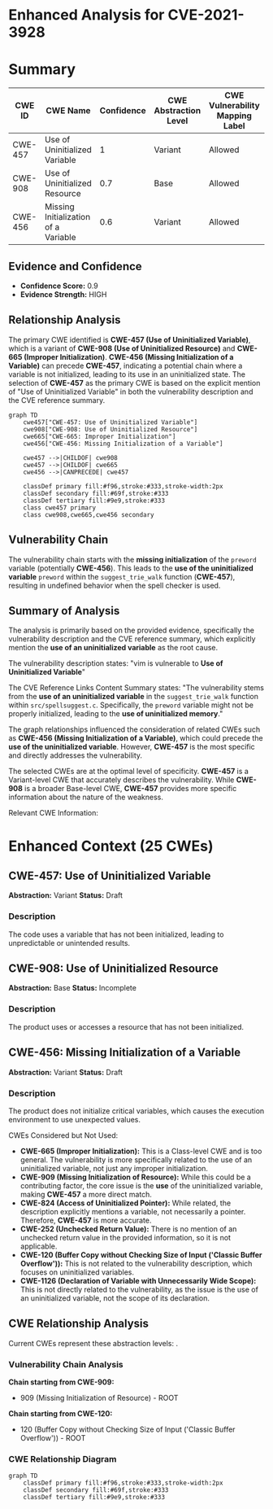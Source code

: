 # Enhanced Analysis for CVE-2021-3928

# Summary
| CWE ID | CWE Name | Confidence | CWE Abstraction Level | CWE Vulnerability Mapping Label | CWE-Vulnerability Mapping Notes |
|---|---|---|---|---|---|
| CWE-457 | Use of Uninitialized Variable | 1 | Variant | Allowed | Primary CWE |
| CWE-908 | Use of Uninitialized Resource | 0.7 | Base | Allowed | Secondary Candidate |
| CWE-456 | Missing Initialization of a Variable | 0.6 | Variant | Allowed | Secondary Candidate |

## Evidence and Confidence

*   **Confidence Score:** 0.9
*   **Evidence Strength:** HIGH

## Relationship Analysis
The primary CWE identified is **CWE-457 (Use of Uninitialized Variable)**, which is a variant of **CWE-908 (Use of Uninitialized Resource)** and **CWE-665 (Improper Initialization)**. **CWE-456 (Missing Initialization of a Variable)** can precede **CWE-457**, indicating a potential chain where a variable is not initialized, leading to its use in an uninitialized state. The selection of **CWE-457** as the primary CWE is based on the explicit mention of "Use of Uninitialized Variable" in both the vulnerability description and the CVE reference summary.

```mermaid
graph TD
    cwe457["CWE-457: Use of Uninitialized Variable"]
    cwe908["CWE-908: Use of Uninitialized Resource"]
    cwe665["CWE-665: Improper Initialization"]
    cwe456["CWE-456: Missing Initialization of a Variable"]

    cwe457 -->|CHILDOF| cwe908
    cwe457 -->|CHILDOF| cwe665
    cwe456 -->|CANPRECEDE| cwe457
    
    classDef primary fill:#f96,stroke:#333,stroke-width:2px
    classDef secondary fill:#69f,stroke:#333
    classDef tertiary fill:#9e9,stroke:#333
    class cwe457 primary
    class cwe908,cwe665,cwe456 secondary
```

## Vulnerability Chain
The vulnerability chain starts with the **missing initialization** of the `preword` variable (potentially **CWE-456**). This leads to the **use of the uninitialized variable** `preword` within the `suggest_trie_walk` function (**CWE-457**), resulting in undefined behavior when the spell checker is used.

## Summary of Analysis
The analysis is primarily based on the provided evidence, specifically the vulnerability description and the CVE reference summary, which explicitly mention the **use of an uninitialized variable** as the root cause.

The vulnerability description states: "vim is vulnerable to **Use of Uninitialized Variable**"

The CVE Reference Links Content Summary states: "The vulnerability stems from the **use of an uninitialized variable** in the `suggest_trie_walk` function within `src/spellsuggest.c`. Specifically, the `preword` variable might not be properly initialized, leading to the **use of uninitialized memory**."

The graph relationships influenced the consideration of related CWEs such as **CWE-456 (Missing Initialization of a Variable)**, which could precede the **use of the uninitialized variable**. However, **CWE-457** is the most specific and directly addresses the vulnerability.

The selected CWEs are at the optimal level of specificity. **CWE-457** is a Variant-level CWE that accurately describes the vulnerability. While **CWE-908** is a broader Base-level CWE, **CWE-457** provides more specific information about the nature of the weakness.

Relevant CWE Information:

# Enhanced Context (25 CWEs)

## CWE-457: Use of Uninitialized Variable
**Abstraction:** Variant
**Status:** Draft

### Description
The code uses a variable that has not been initialized, leading to unpredictable or unintended results.
## CWE-908: Use of Uninitialized Resource
**Abstraction:** Base
**Status:** Incomplete

### Description
The product uses or accesses a resource that has not been initialized.
## CWE-456: Missing Initialization of a Variable
**Abstraction:** Variant
**Status:** Draft

### Description
The product does not initialize critical variables, which causes the execution environment to use unexpected values.

CWEs Considered but Not Used:

*   **CWE-665 (Improper Initialization):** This is a Class-level CWE and is too general. The vulnerability is more specifically related to the use of an uninitialized variable, not just any improper initialization.
*   **CWE-909 (Missing Initialization of Resource):** While this could be a contributing factor, the core issue is the **use** of the uninitialized variable, making **CWE-457** a more direct match.
*   **CWE-824 (Access of Uninitialized Pointer):** While related, the description explicitly mentions a variable, not necessarily a pointer. Therefore, **CWE-457** is more accurate.
*   **CWE-252 (Unchecked Return Value):** There is no mention of an unchecked return value in the provided information, so it is not applicable.
*   **CWE-120 (Buffer Copy without Checking Size of Input ('Classic Buffer Overflow')):** This is not related to the vulnerability description, which focuses on uninitialized variables.
*   **CWE-1126 (Declaration of Variable with Unnecessarily Wide Scope):** This is not directly related to the vulnerability, as the issue is the use of an uninitialized variable, not the scope of its declaration.


## CWE Relationship Analysis

Current CWEs represent these abstraction levels: .


### Vulnerability Chain Analysis

**Chain starting from CWE-909:**
- 909 (Missing Initialization of Resource) - ROOT


**Chain starting from CWE-120:**
- 120 (Buffer Copy without Checking Size of Input ('Classic Buffer Overflow')) - ROOT



### CWE Relationship Diagram

```mermaid
graph TD
    classDef primary fill:#f96,stroke:#333,stroke-width:2px
    classDef secondary fill:#69f,stroke:#333
    classDef tertiary fill:#9e9,stroke:#333
```